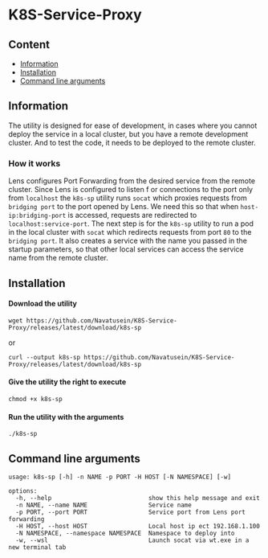 # K8S-Service-Proxy

## Content

- [Information](#information)
- [Installation](#installation)
- [Command line arguments](#сommand-line-arguments)

<a id="information"></a>

## Information

The utility is designed for ease of development, in cases where you cannot deploy 
the service in a local cluster, but you have a remote development cluster. 
And to test the code, it needs to be deployed to the remote cluster.

### How it works

Lens configures Port Forwarding from the desired service from the remote cluster. Since Lens is configured to listen f
or connections to the port only from `localhost` the `k8s-sp` utility runs `socat` which proxies requests from 
`bridging port` to the port opened by Lens. We need this so that when `host-ip:bridging-port` is accessed, 
requests are redirected to `localhost:service-port`. The next step is for the `k8s-sp` utility to run a pod in the 
local cluster with `socat` which redirects requests from port `80` to the `bridging port`. It also creates a service with 
the name you passed in the startup parameters, so that other local services can access the service name from the remote 
cluster.

<a id="installation"></a>

## Installation

<a id="сommand-line-arguments"></a>

#### Download the utility

```shell
wget https://github.com/Navatusein/K8S-Service-Proxy/releases/latest/download/k8s-sp
```

or

```shell
curl --output k8s-sp https://github.com/Navatusein/K8S-Service-Proxy/releases/latest/download/k8s-sp
```

#### Give the utility the right to execute

```shell
chmod +x k8s-sp 
```

#### Run the utility with the arguments

```shell
./k8s-sp
```

## Command line arguments

```shell
usage: k8s-sp [-h] -n NAME -p PORT -H HOST [-N NAMESPACE] [-w]

options:
  -h, --help                           show this help message and exit
  -n NAME, --name NAME                 Service name
  -p PORT, --port PORT                 Service port from Lens port forwarding
  -H HOST, --host HOST                 Local host ip ect 192.168.1.100
  -N NAMESPACE, --namespace NAMESPACE  Namespace to deploy into
  -w, --wsl                            Launch socat via wt.exe in a new terminal tab
```
